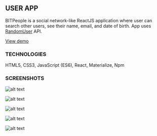 ## **USER APP**

BITPeople is a social network-like ReactJS application where user can search other users, see their name, email, and date of birth. App uses [RandomUser](https://randomapi.com) API.

[View demo](https://mariaradovanovic.github.io/user-app)

### **TECHNOLOGIES**

HTML5, CSS3, JavaScript (ES6), React, Materialize, Npm



### **SCREENSHOTS**




![alt text](https://raw.githubusercontent.com/mariaradovanovic/user-app/master/images/home_page.png)



![alt text](https://raw.githubusercontent.com/mariaradovanovic/user-app/master/images/searching_user.png)



![alt text](https://raw.githubusercontent.com/mariaradovanovic/user-app/master/images/user_do_not_exist.png)



![alt text](https://raw.githubusercontent.com/mariaradovanovic/user-app/master/images/user_cards.png)



![alt text](https://raw.githubusercontent.com/mariaradovanovic/user-app/master/images/about.png)
